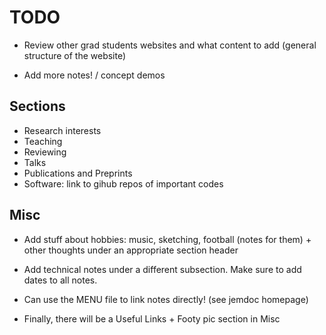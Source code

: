 # TODO

- Review other grad students websites and what content to add (general structure of the website)

- Add more notes! / concept demos

## Sections
- Research interests
- Teaching
- Reviewing
- Talks
- Publications and Preprints
- Software: link to gihub repos of important codes

## Misc

- Add stuff about hobbies: music, sketching, football (notes for them) + other thoughts under
  an appropriate section header
  
- Add technical notes under a different subsection. Make sure to add dates to all notes.

- Can use the MENU file to link notes directly! (see jemdoc homepage)

- Finally, there will be a Useful Links + Footy pic section in Misc

